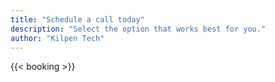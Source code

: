```yaml
---
title: "Schedule a call today"
description: "Select the option that works best for you."
author: "Kilpen Tech"
---
```


{{< booking >}}
